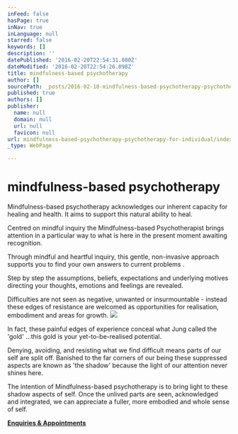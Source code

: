 ```yaml
---
inFeed: false
hasPage: true
inNav: true
inLanguage: null
starred: false
keywords: []
description: ''
datePublished: '2016-02-20T22:54:31.080Z'
dateModified: '2016-02-20T22:54:26.098Z'
title: mindfulness-based psychotherapy
author: []
sourcePath: _posts/2016-02-10-mindfulness-based-psychotherapy-psychotherapy-for-individual.md
published: true
authors: []
publisher:
  name: null
  domain: null
  url: null
  favicon: null
url: mindfulness-based-psychotherapy-psychotherapy-for-individual/index.html
_type: WebPage

---
```

# mindfulness-based psychotherapy

Mindfulness-based psychotherapy acknowledges our inherent capacity for healing and health. It aims to support this natural ability to heal.

Centred on mindful inquiry the Mindfulness-based Psychotherapist brings attention in a particular way to what is here in the present moment awaiting recognition.

Through mindful and heartful inquiry, this gentle, non-invasive approach supports you to find your own answers to current problems .

Step by step the assumptions, beliefs, expectations and underlying motives directing your thoughts, emotions and feelings are revealed.

Difficulties are not seen as  negative, unwanted or insurmountable - instead these edges of resistance are welcomed as opportunities for realisation, embodiment and areas for growth.
![](https://the-grid-user-content.s3-us-west-2.amazonaws.com/6932af9b-864f-438a-b5d3-6e5e60d7a5bd.JPG)

In fact, these painful edges of experience conceal what Jung called the 'gold' ...this gold is your yet-to-be-realised potential. 

Denying, avoiding, and resisting what we find difficult means parts of our self  are split off. Banished to the far corners of our being these suppressed aspects are known as 'the shadow' because the light of our attention never shines here. 

The intention of Mindfulness-based psychotherapy is to bring light to these shadow aspects of self. Once the unlived parts are seen, acknowledged and integrated, we can appreciate a fuller, more embodied and whole sense of self.

[**Enquiries & Appointments**][0]

[0]: mail@mindfulness-borders.net